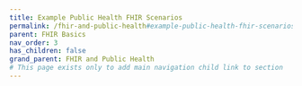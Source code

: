 ```yaml
---
title: Example Public Health FHIR Scenarios
permalink: /fhir-and-public-health#example-public-health-fhir-scenarios
parent: FHIR Basics
nav_order: 3
has_children: false
grand_parent: FHIR and Public Health
# This page exists only to add main navigation child link to section
---
```

